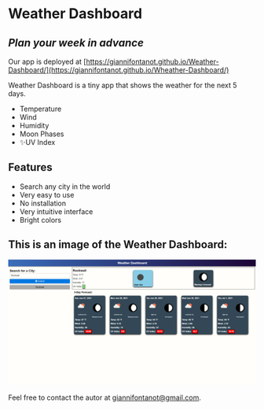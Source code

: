 #  Weather Dashboard
## _Plan your week in advance_

Our app is deployed at [https://giannifontanot.github.io/Weather-Dashboard/](https://giannifontanot.github.io/Wheather-Dashboard/)

Weather Dashboard is a tiny app that shows the weather for the next 5 days.

- Temperature
- Wind
- Humidity
- Moon Phases
- ✨UV Index

## Features

- Search any city in the world
- Very easy to use
- No installation
- Very intuitive interface
- Bright colors

## This is an image of the Weather Dashboard: 
![img.png](images/screenshot.png)

Feel free to contact the autor at [giannifontanot@gmail.com](http://mailto:giannifontanot@gmail.com/).


